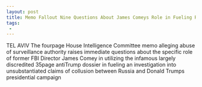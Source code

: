 ```yaml
---
layout: post
title: Memo Fallout Nine Questions About James Comeys Role in Fueling Russia Collusion Conspiracy
tags:
 -
---
```

TEL AVIV  The fourpage House Intelligence Committee memo alleging abuse of surveillance authority raises immediate questions about the specific role of former FBI Director James Comey in utilizing the infamous largely discredited 35page antiTrump dossier in fueling an investigation into unsubstantiated claims of collusion between Russia and Donald Trumps presidential campaign

